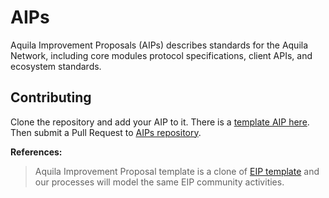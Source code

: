 # AIPs
Aquila Improvement Proposals (AIPs) describes standards for the Aquila Network, including core modules protocol specifications, client APIs, and ecosystem standards.

## Contributing

Clone the repository and add your AIP to it. There is a [template AIP here](https://raw.githubusercontent.com/Aquila-Network/AIP/main/aip-template.md). Then submit a Pull Request to [AIPs repository](https://github.com/Aquila-Network/AIP).

**References:**

> Aquila Improvement Proposal template is a clone of [EIP template](https://github.com/ethereum/EIPs/blob/master/eip-template.md) and our processes will model the same EIP community activities.

